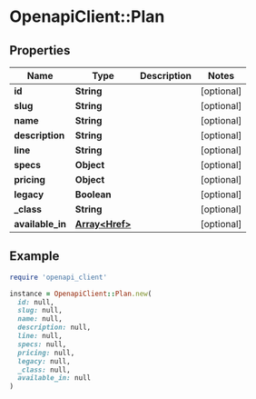 # OpenapiClient::Plan

## Properties

| Name | Type | Description | Notes |
| ---- | ---- | ----------- | ----- |
| **id** | **String** |  | [optional] |
| **slug** | **String** |  | [optional] |
| **name** | **String** |  | [optional] |
| **description** | **String** |  | [optional] |
| **line** | **String** |  | [optional] |
| **specs** | **Object** |  | [optional] |
| **pricing** | **Object** |  | [optional] |
| **legacy** | **Boolean** |  | [optional] |
| **_class** | **String** |  | [optional] |
| **available_in** | [**Array&lt;Href&gt;**](Href.md) |  | [optional] |

## Example

```ruby
require 'openapi_client'

instance = OpenapiClient::Plan.new(
  id: null,
  slug: null,
  name: null,
  description: null,
  line: null,
  specs: null,
  pricing: null,
  legacy: null,
  _class: null,
  available_in: null
)
```


